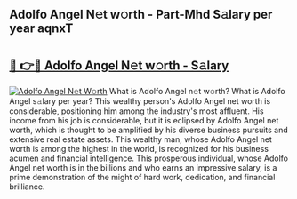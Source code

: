 ## Adolfo Angel N𝚎t w𝚘rth - Part-Mhd S𝚊lary per year aqnxT

# <h2><a href="http://gc3htl.nevu.top/?p=Adolfo+Angel">🔗 👉🔴 Adolfo Angel N𝚎t w𝚘rth - S𝚊lary</a></h2>

[![Adolfo Angel N𝚎t W𝚘rth](https://i.imgur.com/Oavwk0R.jpeg)](http://gc3htl.nevu.top/?p=Adolfo+Angel)
What is Adolfo Angel n𝚎t w𝚘rth? What is Adolfo Angel s𝚊lary per year?
This wealthy person's Adolfo Angel net worth is considerable, positioning him among the industry's most affluent. His income from his job is considerable, but it is eclipsed by Adolfo Angel net worth, which is thought to be amplified by his diverse business pursuits and extensive real estate assets. This wealthy man, whose Adolfo Angel net worth is among the highest in the world, is recognized for his business acumen and financial intelligence. This prosperous individual, whose Adolfo Angel net worth is in the billions and who earns an impressive salary, is a prime demonstration of the might of hard work, dedication, and financial brilliance.
